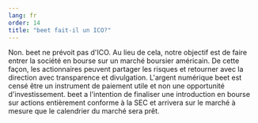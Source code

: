 ```yaml
---
lang: fr
order: 14
title: "beet fait-il un ICO?"
---
```


Non. beet ne prévoit pas d'ICO. Au lieu de cela, notre objectif est de faire entrer la société en bourse sur un marché boursier américain. De cette façon, les actionnaires peuvent partager les risques et retourner avec la direction avec transparence et divulgation. L'argent numérique beet est censé être un instrument de paiement utile et non une opportunité d'investissement. beet a l'intention de finaliser une introduction en bourse sur actions entièrement conforme à la SEC et arrivera sur le marché à mesure que le calendrier du marché sera prêt.

